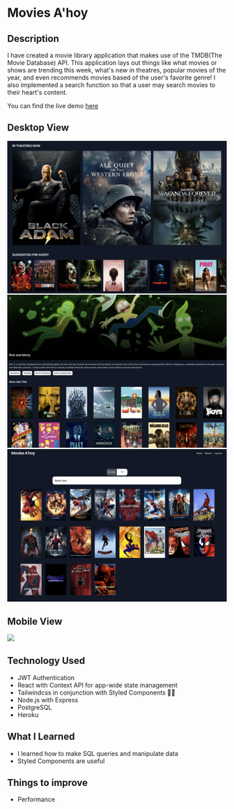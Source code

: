 # Movies A'hoy

## Description

I have created a movie library application that makes use of the TMDB(The Movie Database) API. This application lays out things like what movies or shows are trending this week, what's new in theatres, popular movies of the year, and even recommends movies based of the user's favorite genre! I also implemented a search function so that a user may search movies to their heart's content.

You can find the live demo [here](https://losandies.github.io/Movies-A-hoy/)

## Desktop View

<img src="/client/src/assets/images/homepage.png">
<img src="/client/src/assets/images/description.png">
<img src="/client/src/assets/images/search.png">

## Mobile View

<img src="/client/src/assets/images/movies.png">

## Technology Used

- JWT Authentication
- React with Context API for app-wide state management
- Tailwindcss in conjunction with Styled Components 💅🏽
- Node.js with Express
- PostgreSQL
- Heroku

## What I Learned

- I learned how to make SQL queries and manipulate data
- Styled Components are useful

## Things to improve

- Performance
